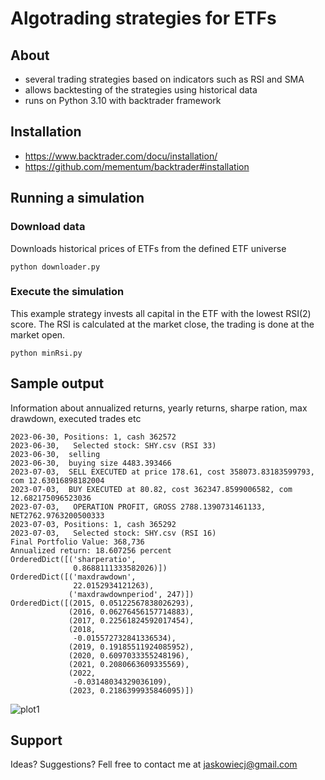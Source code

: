 # Algotrading strategies for ETFs

## About
- several trading strategies based on indicators such as RSI and SMA
- allows backtesting of the strategies using historical data
- runs on Python 3.10 with backtrader framework

## Installation
- https://www.backtrader.com/docu/installation/
- https://github.com/mementum/backtrader#installation

## Running a simulation
### Download data
Downloads historical prices of ETFs from the defined ETF universe
```
python downloader.py
```
### Execute the simulation
This example strategy invests all capital in the ETF with the lowest RSI(2) score. The RSI is calculated at the market close, the trading is done at the market open.
```
python minRsi.py
```

## Sample output
Information about annualized returns, yearly returns, sharpe ration, max drawdown, executed trades etc

```
2023-06-30, Positions: 1, cash 362572
2023-06-30,   Selected stock: SHY.csv (RSI 33)
2023-06-30,  selling 
2023-06-30,  buying size 4483.393466
2023-07-03,  SELL EXECUTED at price 178.61, cost 358073.83183599793, com 12.63016898182004
2023-07-03,  BUY EXECUTED at 80.82, cost 362347.8599006582, com 12.682175096523036
2023-07-03,   OPERATION PROFIT, GROSS 2788.1390731461133, NET2762.9763200500333
2023-07-03, Positions: 1, cash 365292
2023-07-03,   Selected stock: SHY.csv (RSI 16)
Final Portfolio Value: 368,736
Annualized return: 18.607256 percent
OrderedDict([('sharperatio',
              0.8688111333582026)])
OrderedDict([('maxdrawdown',
              22.0152934121263),
             ('maxdrawdownperiod', 247)])
OrderedDict([(2015, 0.05122567838026293),
             (2016, 0.06276456157714883),
             (2017, 0.22561824592017454),
             (2018,
              -0.015572732841336534),
             (2019, 0.19185511924085952),
             (2020, 0.6097033355248196),
             (2021, 0.2080663609335569),
             (2022,
              -0.03148034329036109),
             (2023, 0.2186399935846095)])
```


![plot1](https://github.com/qbajas/backtesting/assets/682591/d47bc9ed-a20b-4706-8733-6b3de65d986b)


## Support
Ideas? Suggestions? Fell free to contact me at jaskowiecj@gmail.com

